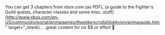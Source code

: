 You can get 3 chapters from xbox.com (as PDF), [a guide to the Fighter's Guild quests, character classes and some misc. stuff](http://www.xbox.com/en-US/community/portal/primagames/theelderscrollsIVoblivion/primaguide.htm" target="_blank).... great content for no $$ or effort 🙂